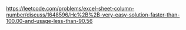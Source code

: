 https://leetcode.com/problems/excel-sheet-column-number/discuss/1648596/Hc%2B%2B-very-easy-solution-faster-than-100.00-and-usage-less-than-90.56